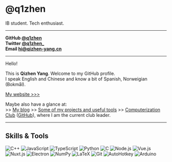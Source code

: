 # **@q1zhen**
IB student. Tech enthusiast.

---

**GitHub [@q1zhen](https://github.com/q1zhen)**  
**Twitter [@q1zhen_](https://twitter.com/q1zhen_)**  
**Email <hi@qizhen-yang.cn>**

---

Hello!

This is **Qizhen Yang**. Welcome to my GitHub profile.  
I speak English and Chinese and know a bit of Spanish, Norweigian (Bokmål).

[My website >>>](https://qizhen-yang.cn)

Maybe also have a glance at:  
\>> [My blog](https://qizhen-yang.cn/blog/)
\>> [Some of my projects and useful tools](https://qizhen-yang.cn/projects/)
\>> [Computerization Club](https://computerization.io/) ([GitHub](https://github.com/computerization)), where I am the current club leader.

---

## Skills & Tools

![C++](https://img.shields.io/badge/C%2B%2B-512BD4?logo=cplusplus&style=for-the-badge)
![JavaScript](https://img.shields.io/badge/JavaScript-000000?logo=javascript&style=for-the-badge)
![TypeScript](https://img.shields.io/badge/TypeScript-3178C6?logo=typescript&style=for-the-badge&logoColor=ffffff)
![Python](https://img.shields.io/badge/Python-3776AB?logo=python&style=for-the-badge&logoColor=ffdd54)
![C](https://img.shields.io/badge/C-A8B9CC?logo=c&style=for-the-badge&logoColor=000000)
![Node.js](https://img.shields.io/badge/Node.js-5FA04E?logo=nodedotjs&style=for-the-badge&logoColor=ffffff)
![Vue.js](https://img.shields.io/badge/Vue.js-4FC08D?logo=vuedotjs&style=for-the-badge&logoColor=ffffff)
![Nuxt.js](https://img.shields.io/badge/Nuxt.js-00DC82?logo=nuxtdotjs&style=for-the-badge&logoColor=ffffff)
![Electron](https://img.shields.io/badge/Electron-47848F?logo=electron&style=for-the-badge&logoColor=ffffff)
![NumPy](https://img.shields.io/badge/NumPy-013243?logo=numpy&style=for-the-badge&logoColor=ffffff)
![LaTeX](https://img.shields.io/badge/LaTeX-008080?logo=latex&style=for-the-badge)
![Git](https://img.shields.io/badge/Git-F05032?logo=git&style=for-the-badge&logoColor=ffffff)
![AutoHotkey](https://img.shields.io/badge/AutoHotkey-334455?logo=autohotkey&style=for-the-badge)
![Arduino](https://img.shields.io/badge/Arduino-00878F?logo=arduino&style=for-the-badge)

